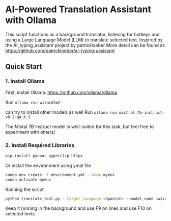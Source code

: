 # AI-Powered Translation Assistant with Ollama

This script functions as a background translator, listening for hotkeys and using a Large Language Model (LLM) to translate selected text. Inspired by the AI_typing_assistant project by patrickloeber
More detail can be found at: https://github.com/patrickloeber/ai-typing-assistant


## Quick Start

### 1. Install Ollama

First, install Ollama: https://github.com/ollama/ollama

Run `ollama run wizardlm2`

can try to install other models as well 
Run `ollama run mistral:7b-instruct-v0.2-q4_K_S`

The Mistal 7B Instruct model is well-suited for this task, but feel free to experiment with others!

### 2. Install Required Libraries 

```bash
pip install pynput pyperclip httpx
```

Or install the environment using ymal file
```bash
conda env create -f environment.yml --name myenv
conda activate myenv
```

Running the script
```bash
python translate_tool.py --target_language <Spanish> --model_name <wizardlm2:latest>

```

Keep it running in the background and use F9 on lines and use F10 on selected texts
